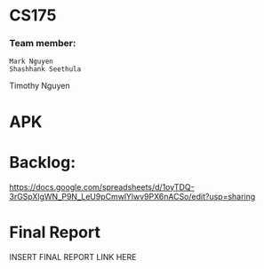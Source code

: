 # CS175
### Team member:
	Mark Nguyen
	Shashhank Seethula
  Timothy Nguyen

# APK

# Backlog:
https://docs.google.com/spreadsheets/d/1oyTDQ-3rGSpXlgWN_P9N_LeU9pCmwlYlwv9PX6nACSo/edit?usp=sharing

# Final Report
INSERT FINAL REPORT LINK HERE
